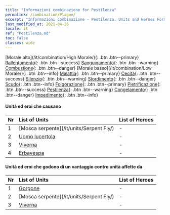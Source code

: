 ```yaml
---
title: "Informazioni combinazione for Pestilenza"
permalink: /combination/Plague/
excerpt: "Informazioni combinazione - Pestilenza. Units and Heroes Formation."
last_modified_at: 2021-04-26
locale: it
ref: "Pestilenza.md"
toc: false
classes: wide
---
```


  [Morale alto](/it/combination/High Morale/){: .btn .btn--primary} [Rallentamento](/it/combination/Slow/){: .btn .btn--success} [Sanguinamento](/it/combination/Bleeding/){: .btn .btn--warning} [Combustione](/it/combination/Burning/){: .btn .btn--danger} [Morale basso](/it/combination/Low Morale/){: .btn .btn--info} [Malattia](/it/combination/Disease/){: .btn .btn--primary} [Cecità](/it/combination/Blind/){: .btn .btn--success} [Silenzio](/it/combination/Silence/){: .btn .btn--warning} [Stordimento](/it/combination/Stun/){: .btn .btn--danger} [Scudo](/it/combination/Shield/){: .btn .btn--info} [Folgorazione](/it/combination/Static/){: .btn .btn--primary} [Pietrificazione](/it/combination/Petrify/){: .btn .btn--success} [Pestilenza](/it/combination/Plague/){: .btn .btn--warning} [Congelamento](/it/combination/Freeze/){: .btn .btn--danger} [Impedimento](/it/combination/Deterrence/){: .btn .btn--info} 


#### Unità ed eroi che causano <Pestilenza>

  | Nr |  List of Units  | List of Heroes | 
  |:---|:----------------|:---------------| 
  | 1 | [Mosca serpente](/it/units/Serpent Fly/) | - |
  | 2 | [Uomo lucertola](/it/units/Lizardman/) | - |
  | 3 | [Viverna](/it/units/Wyvern/) | - |
  | 4 | [Erbavespa](/it/units/Waspwort/) | - |


#### Unità ed eroi che godono di un vantaggio contro unità affette da <Pestilenza>

  | Nr |  List of Units  | List of Heroes | 
  |:---|:----------------|:---------------| 
  | 1 | [Gorgone](/it/units/Gorgon/) | - |
  | 2 | [Mosca serpente](/it/units/Serpent Fly/) | - |
  | 3 | [Viverna](/it/units/Wyvern/) | - |
